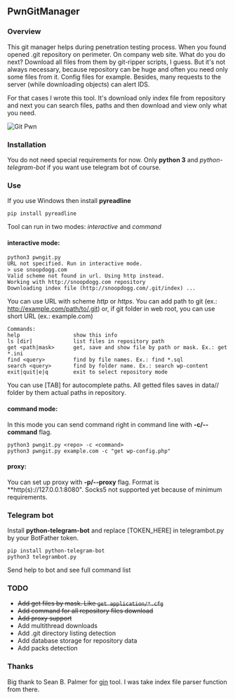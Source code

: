 ## PwnGitManager

### Overview
This git manager helps during penetration testing process. When you found opened .git repository on perimeter. On
company web site. What do you do next? Download all files from them by git-ripper scripts, I guess. But it's not always
necessary, because repository can be huge and often you need only some files from it. Config files for example.
Besides, many requests to the server (while downloading objects) can alert IDS.

For that cases I wrote this tool. It's download only index file from repository and next you can search files, paths
and then download and view only what you need.

![Git Pwn](http://s12.postimg.org/vtgyt20il/gitpwn.gif)

### Installation

You do not need special requirements for now. Only **python 3** and *python-telegram-bot* if you want use telegram bot
of course.


### Use
If you use Windows then install **pyreadline**

```
pip install pyreadline
```

Tool can run in two modes: *interactive* and *command*

#### interactive mode:
```
python3 pwngit.py
URL not specified. Run in interactive mode.
> use snoopdogg.com
Valid scheme not found in url. Using http instead.
Working with http://snoopdogg.com repository
Downloading index file (http://snoopdogg.com/.git/index) ...
```

You can use URL with scheme *http* or *https*. You can add path to git (ex.: http://example.com/path/to/.git) or, 
if git folder in web root, you can use short URL (ex.: example.com) 

```
Commands:
help                 show this info
ls [dir]             list files in repository path
get <path|mask>      get, save and show file by path or mask. Ex.: get *.ini
find <query>         find by file names. Ex.: find *.sql
search <query>       find by folder name. Ex.: search wp-content
exit|quit|e|q        exit to select repository mode
```

You can use [TAB] for autocomplete paths. All getted files saves in data/<repo>/ folder by them actual paths 
in repository.

#### command mode:
In this mode you can send command right in command line with **-c/--command** flag.

```
python3 pwngit.py <repo> -c <command>
python3 pwngit.py example.com -c "get wp-config.php"
```

#### proxy:
You can set up proxy with **-p/--proxy** flag. Format is **http(s)://127.0.0.1:8080". Socks5 not supported yet because of minimum requirements.  

### Telegram bot
Install **python-telegram-bot** and replace [TOKEN_HERE] in telegrambot.py by your BotFather token.

```
pip install python-telegram-bot
python3 telegrambot.py
```
Send help to bot and see full command list 

### TODO
- ~~Add get files by mask. Like ```get application/*.cfg```~~
- ~~Add command for all repository files download~~
- ~~Add proxy support~~
- Add multithread downloads
- Add .git directory listing detection
- Add database storage for repository data
- Add packs detection

### Thanks
Big thank to Sean B. Palmer for [gin](https://github.com/sbp/gin) tool. I was take index file parser function from 
there.
